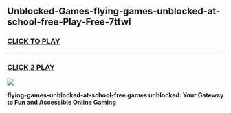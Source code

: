 
## Unblocked-Games-flying-games-unblocked-at-school-free-Play-Free-7ttwl
<h3>
<a href="https://premium76.site?title=flying-games-unblocked-at-school-free&ref=23A">CLICK TO PLAY</a></h3>
<hr>

<h3>
<a href="https://premium76.site?title=flying-games-unblocked-at-school-free&ref=23A">CLICK 2 PLAY</a>
  
</h3>

<a href="https://premium76.site?title=flying-games-unblocked-at-school-free&ref=23A"><img src="https://clearcache.store/games.png"></a>


**flying-games-unblocked-at-school-free games unblocked: Your Gateway to Fun and Accessible Online Gaming**
